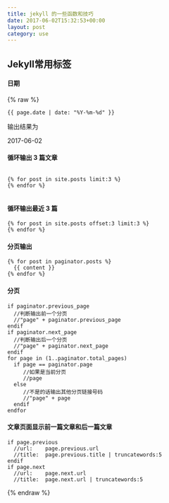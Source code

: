 ```yaml
---
title: jekyll 的一些函数和技巧
date: 2017-06-02T15:32:53+00:00
layout: post
category: use
---
```

## Jekyll常用标签


#### 日期

{% raw %}
```
{{ page.date | date: "%Y-%m-%d" }}
```

输出结果为

2017-06-02


#### 循环输出 3 篇文章


```

{% for post in site.posts limit:3 %}
{% endfor %}
 
```


#### 循环输出最近 3 篇


```
{% for post in site.posts offset:3 limit:3 %}
{% endfor %}
```


#### 分页输出


```
{% for post in paginator.posts %}
  {{ content }}
{% endfor %}

```


#### 分页



```
if paginator.previous_page
  //判断输出前一个分页
  //"page" + paginator.previous_page
endif
if paginator.next_page
  //判断输出后一个分页
  //"page" + paginator.next_page
endif
for page in (1..paginator.total_pages)
  if page == paginator.page
     //如果是当前分页
     //page
  else
     //不是的话输出其他分页链接号码
     //"page" + page
  endif
endfor
```


#### 文章页面显示前一篇文章和后一篇文章


```
if page.previous
  //url:    page.previous.url
  //title:  page.previous.title | truncatewords:5
endif
if page.next
  //url:    page.next.url
  //title:  page.next.url | truncatewords:5
```

{% endraw %}
